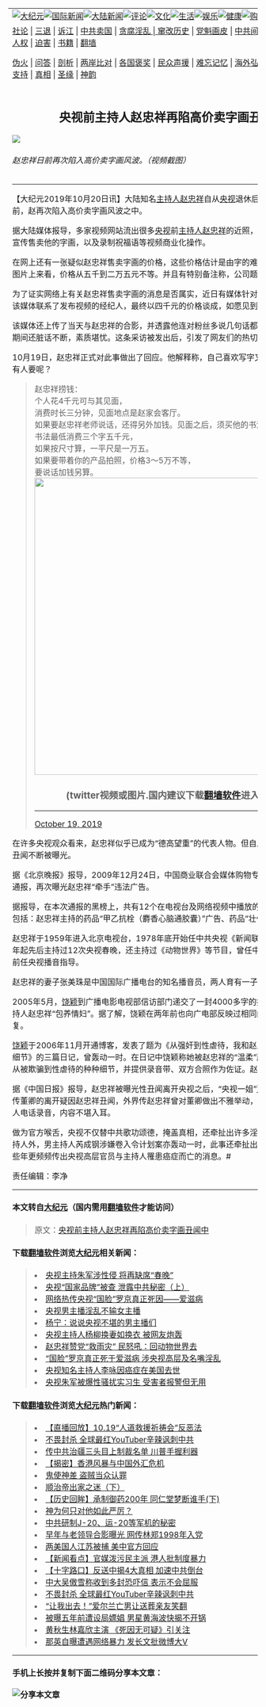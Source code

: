 <a name="1" id="1" target="_blank"></a><span id="1"></span>
<table border="0"><tr><td colspan="2" VALIGN=TOP><a href="https://github.com/eqzow2704/djy/blob/master/gb/nsc413.md#1"><img src="https://raw.githubusercontent.com/eqzow2704/www/master/t/djy/1.jpg" title="大纪元"></a><a href="https://github.com/eqzow2704/djy/blob/master/gb/n24hr.md#1"><img src="https://raw.githubusercontent.com/eqzow2704/www/master/t/djy/3.jpg" title="国际新闻"></a><a href="https://github.com/eqzow2704/djy/blob/master/gb/nsc413.md#1"><img src="https://raw.githubusercontent.com/eqzow2704/www/master/t/djy/4.jpg" title="大陆新闻"></a><a href="https://github.com/eqzow2704/djy/blob/master/gb/news392.md#1"><img src="https://raw.githubusercontent.com/eqzow2704/www/master/t/djy/5.jpg" title="评论"></a><a href="https://github.com/eqzow2704/djy/blob/master/gb/news2007.md#1"><img src="https://raw.githubusercontent.com/eqzow2704/www/master/t/djy/6.jpg" title="文化"></a><a href="https://github.com/eqzow2704/djy/blob/master/gb/news2008.md#1"><img src="https://raw.githubusercontent.com/eqzow2704/www/master/t/djy/7.jpg" title="生活"></a><a href="https://github.com/eqzow2704/djy/blob/master/gb/ncyule.md#1"><img src="https://raw.githubusercontent.com/eqzow2704/www/master/t/djy/8.jpg" title="娱乐"></a><a href="https://github.com/eqzow2704/djy/blob/master/gb/nsc1002.md#1"><img src="https://raw.githubusercontent.com/eqzow2704/www/master/t/djy/9.jpg" title="健康"><a href="https://www.youlucky.com"><img src="https://raw.githubusercontent.com/eqzow2704/www/master/t/djy/10.jpg" title="购物"></a><a href="https://www.supportepoch.org/donation?utm_medium=epochtimes&utm_source=referral&utm_campaign=donate_button_djyhomepage"><img src="https://raw.githubusercontent.com/eqzow2704/www/master/t/djy/12.jpg" title="捐款"></a></td></tr>
<tr><td colspan="2" VALIGN=TOP><a target="_blank" href="https://git.io/fjCRf">社论</a> | <a target="_blank" href="https://github.com/eqzow2704/djy/blob/master/gb/nf5657.md#1">三退</a> | <a target="_blank" href="https://github.com/eqzow2704/djy/blob/master/gb/nf6123.md#1">诉江</a> | <a target="_blank" href="https://github.com/eqzow2704/djy/blob/master/gb/nf1176117.md#1">中共卖国</a> | <a target="_blank" href="https://github.com/eqzow2704/djy/blob/master/gb/nf5773.md#1">贪腐淫乱 | <a target="_blank" href="https://github.com/eqzow2704/djy/blob/master/gb/nf1176115.md#1">窜改历史</a> | <a target="_blank" href="https://github.com/eqzow2704/djy/blob/master/gb/nf1176107.md#1">党魁画皮</a> | <a target="_blank" href="https://github.com/eqzow2704/djy/blob/master/gb/nf1320400.md#1">中共间谍</a> | <a target="_blank" href="https://github.com/eqzow2704/djy/blob/master/gb/nf1176114.md#1">破坏传统</a> | <a target="_blank" href="https://github.com/eqzow2704/djy/blob/master/gb/nf5287.md#1">恶贯满盈</a> | <a target="_blank" href="https://github.com/eqzow2704/djy/blob/master/gb/ncid278.md#1">人权</a> | <a target="_blank" href="https://github.com/eqzow2704/djy/blob/master/gb/nf1176111.md#1">迫害</a> | <a target="_blank" href="https://github.com/eqzow2704/djy/blob/master/gb/nf1235328.md#1">书籍</a> | <a target="_blank" href="https://github.com/eqzow2704/www/blob/master/README.md?zsrh#1">翻墙</a></p><p><a target="_blank" href="https://github.com/eqzow2704/djy/blob/master/gb/nf5562.md#1">伪火</a> | <a target="_blank" href="https://github.com/eqzow2704/djy/blob/master/gb/nf4378.md#1">问答</a> | <a target="_blank" href="https://github.com/eqzow2704/djy/blob/master/gb/nf5792.md#1">剖析</a> | <a target="_blank" href="https://github.com/eqzow2704/djy/blob/master/gb/nf5735.md#1">两岸比对</a> | <a target="_blank" href="https://github.com/eqzow2704/djy/blob/master/gb/nf6119.md#1">各国褒奖</a> | <a target="_blank" href="https://github.com/eqzow2704/djy/blob/master/gb/nf6120.md#1">民众声援</a> | <a target="_blank" href="https://github.com/eqzow2704/djy/blob/master/gb/nf1188594.md#1">难忘记忆</a> | <a target="_blank" href="https://github.com/eqzow2704/djy/blob/master/gb/nf3180.md#1">海外弘传</a> | <a target="_blank" href="https://github.com/eqzow2704/djy/blob/master/gb/nf5410.md#1">万人上访</a> | <a target="_blank" href="https://github.com/eqzow2704/ntdtv/blob/master/gb/prog1530_1.md#1">和平抗议</a> | <a target="_blank" href="https://github.com/eqzow2704/djy/blob/master/gb/nf4386.md#1">支持</a> | <a target="_blank" href="https://github.com/eqzow2704/djy/blob/master/gb/nf4389.md#1">真相</a> | <a target="_blank" href="https://github.com/eqzow2704/djy/blob/master/gb/nf5790.md#1">圣缘</a> | <a target="_blank" href="https://github.com/eqzow2704/djy/blob/master/gb/nf4786.md#1">神韵</a></td></tr>
<tr><td VALIGN=TOP width="626"><h2 align=center>央视前主持人赵忠祥再陷高价卖字画丑闻中</h2>
<img src="http://i.epochtimes.com/assets/uploads/2019/10/7c975f8cf9d262d68798b669e275c425-600x400.jpg" />
<h6>赵忠祥日前再次陷入高价卖字画风波。（视频截图）
</h6>
<hr>
<p>【大纪元2019年10月20日讯】大陆知名<a href="https://github.com/eqzow2704/djy/blob/master/gb/tag/%E4%B8%BB%E6%8C%81%E4%BA%BA.md">主持人</a><a href="https://github.com/eqzow2704/djy/blob/master/gb/tag/%E8%B5%B5%E5%BF%A0%E7%A5%A5.md">赵忠祥</a>自从<a href="https://github.com/eqzow2704/djy/blob/master/gb/tag/%E5%A4%AE%E8%A7%86.md">央视</a>退休后，丑闻如影随行。日前，赵再次陷入高价卖字画风波之中。</p>
<p>据大陆媒体报导，多家视频网站流出很多<a href="https://github.com/eqzow2704/djy/blob/master/gb/tag/%E5%A4%AE%E8%A7%86.md">央视</a>前<a href="https://github.com/eqzow2704/djy/blob/master/gb/tag/%E4%B8%BB%E6%8C%81%E4%BA%BA.md">主持人</a><a href="https://github.com/eqzow2704/djy/blob/master/gb/tag/%E8%B5%B5%E5%BF%A0%E7%A5%A5.md">赵忠祥</a>的近照，而这些近照却被用来宣传售卖他的字画，以及录制祝福语等视频商业化操作。</p>
<p>在网上还有一张疑似赵忠祥售卖字画的价格，这些价格估计是由字的难度和多少来定的，从图片上来看，价格从五千到二万五元不等。并且有特别备注称，公司题字一万元一个字。</p>
<p>为了证实网络上有关赵忠祥售卖字画的消息是否属实，近日有媒体针对这件事进行了暗查。该媒体联系了发布视频的经纪人，最终以四千元的价格谈成，如愿见到了赵忠祥。</p>
<p>该媒体还上传了当天与赵忠祥的合影，并透露他连对粉丝多说几句话都要收钱，而且在拍摄期间还脏话不断，素质堪忧。这条采访被发出后，引发了网友们的热切关注。</p>
<p>10月19日，赵忠祥正式对此事做出了回应。他解释称，自己喜欢写字又没招惹谁，何况还有人要呢？</p>
<blockquote class="twitter-tweet">
<p dir="ltr" lang="zh">赵忠祥捞钱：<br />
个人花4千元可与其见面，<br />
消费时长三分钟，见面地点是赵家会客厅。<br />
如果要赵忠祥老师说话，还得另外加钱。见面之后，须买他的书法才能拍照，<br />
书法最低消费三个字五千元，<br />
如果按尺寸算，一平尺是一万五。<br />
如果要带着你的产品拍照，价格3～5万不等，<br />
要说话加钱另算。 <a href="https://t.co/YI4IEBDa81"></a><img width="600" src="https://raw.githubusercontent.com/eqzow2704/www/master/t/ntdtv/twitter.jpg" ><h3 align=center>(twitter视频或图片.国内建议下载<a href="https://git.io/JesJV">翻墙软件</a>进入原文观看)</h3><hr><a href="YI4IEBDa81</a></p>
<p>— 想 像 人&#8212;&#8212;&#8212;&#8211;中华护民党 (@danielfree1305) <a href="https://twitter.com/danielfree1305/status/1185553759214198785?ref_src=twsrc%5Etfw">October 19, 2019</a></p></blockquote>
<p><a async src="https://platform.twitter.com/widgets.js" charset="utf-8"></a></p>
<p>在许多央视观众看来，赵忠祥似乎已成为“德高望重”的代表人物。但自从央视退休后，他的丑闻不断被曝光。</p>
<p>据《北京晚报》报导，2009年12月24日，中国商业联合会媒体购物专业委员会进行第2次通报，再次曝光赵忠祥“牵手”违法广告。</p>
<p>据报导，在本次通报的黑榜上，共有12个在电视台及网络视频中播放的违法违规购物广告，包括：赵忠祥主持的药品“甲乙抗栓（麝香心脑通胶囊）”广告、药品“壮骨拔毒贴”广告。</p>
<p>赵忠祥于1959年进入北京电视台，1978年底开始任中共央视《新闻联播》播音员，1984年起先后主持过12次央视春晚，还主持过《动物世界》等节目，曾任中共全国政协委员，目前任央视播音指导。</p>
<p>赵忠祥的妻子张美珠是中国国际广播电台的知名播音员，两人育有一子。</p>
<p>2005年5月，<a href="https://github.com/eqzow2704/djy/blob/master/gb/tag/%E9%A5%B6%E9%A2%96.md">饶颖</a>到广播电影电视部信访部门递交了一封4000多字的投诉信，指控央视主持人赵忠祥“包养情妇”。据了解，饶颖在两年前也向广电部反映过相同问题，但没得到答复。</p>
<p><a href="https://github.com/eqzow2704/djy/blob/master/gb/tag/%E9%A5%B6%E9%A2%96.md">饶颖</a>于2006年11月开通博客，发表了题为《从强奸到性虐待，我和赵忠祥那些不为人知的细节》的三篇日记，曾轰动一时。在日记中饶颖称她被赵忠祥的“温柔”所迷惑，详细道出了从被欺骗到性虐待的种种细节，并提供录音带、双方合照作为佐证。赵忠祥对此予以否认。</p>
<p>据《中国日报》报导，赵忠祥被曝光性丑闻离开央视之后，“央视一姐”<a href="https://github.com/eqzow2704/djy/blob/master/gb/tag/%E8%91%A3%E5%8D%BF.md">董卿</a>也相继离开，有传董卿的离开疑因赵忠祥丑闻，外界传赵忠祥曾对董卿做出不雅举动，还曾有网上曝光了2人电话录音，内容不堪入耳。</p>
<p>做为官方喉舌，央视不仅替中共歌功颂德，掩盖真相，还牵扯出许多淫乱丑闻。除央视女主持人外，男主持人芮成钢涉嫌卷入令计划案亦轰动一时，此事还牵扯出诸多内幕和丑闻。这些年更频频传出央视高层官员与主持人罹患癌症而亡的消息。#</p>
<p>责任编辑：李净</p>
<hr>

#### 本文转自<a href="http://www.epochtimes.com">大纪元</a>（国内需用<a href="https://git.io/JesJV">翻墙软件</a>才能访问）
> 原文：<a href="http://www.epochtimes.com/gb/19/10/19/n11599551.htm">央视前主持人赵忠祥再陷高价卖字画丑闻中</a>
#### 下载<a href="https://git.io/JesJV">翻墙软件</a>浏览<a href="http://www.epochtimes.com">大纪元</a>相关新闻：
> <li><a href="http://www.epochtimes.com/gb/19/1/27/n11005081.htm">央视主持朱军涉性侵 将再缺席“春晚”</a></li>
> <li><a href="http://www.epochtimes.com/gb/19/1/23/n10997168.htm">央视“国家品牌”被查 泄露中共秘密（上）</a></li>
> <li><a href="http://www.epochtimes.com/gb/15/1/4/n4333848.htm">网络热传央视“国脸”罗京真正死因——爱滋病</a></li>
> <li><a href="http://www.epochtimes.com/gb/14/9/27/n4258318.htm">央视男主播淫乱不输女主播</a></li>
> <li><a href="http://www.epochtimes.com/gb/14/9/26/n4257460.htm">杨宁：说说央视不堪的男主播们</a></li>
> <li><a href="http://www.epochtimes.com/gb/12/9/23/n3689335.htm">央视主持人杨柳换妻如换衣 被网友炮轰</a></li>
> <li><a href="http://www.epochtimes.com/gb/12/7/22/n3641178.htm">赵忠祥赞党“救雨灾” 民怒吼：回动物世界去</a></li>
> <li><a href="http://www.epochtimes.com/gb/12/6/25/n3620170.htm">“国脸”罗京真正死于爱滋病 涉央视高层及名嘴淫乱</a></li>
> <li><a href="https://github.com/eqzow2704/djy/blob/master/gb/18/10/29/n10814971.md">央视知名主持人李咏因癌症在美国去世</a></li>
> <li><a href="https://github.com/eqzow2704/djy/blob/master/gb/18/7/26/n10592273.md">央视朱军被爆性骚扰实习生 受害者报警但无用</a></li>

#### 下载<a href="https://git.io/JesJV">翻墙软件</a>浏览<a href="http://www.epochtimes.com">大纪元</a>热门新闻：
> <li><a href="http://www.epochtimes.com/gb/19/10/17/n11594831.htm">【直播回放】10.19“人道救援祈祷会”反恶法</a></li>
> <li><a href="http://www.epochtimes.com/gb/19/10/18/n11598232.htm">不畏封杀 全球最红YouTuber辛辣讽刺中共</a></li>
> <li><a href="http://www.epochtimes.com/gb/19/10/19/n11598453.htm">传中共治疆三头目上制裁名单 川普手握利器</a></li>
> <li><a href="http://www.epochtimes.com/gb/19/10/9/n11577571.htm">【揭密】香港风暴与中国外汇危机</a></li>
> <li><a href="http://www.epochtimes.com/gb/11/7/10/n3311274.htm">鬼使神差 盗贼当众认罪</a></li>
> <li><a href="http://www.epochtimes.com/gb/19/10/8/n11575614.htm">顺治帝出家之迷（下）</a></li>
> <li><a href="http://www.epochtimes.com/gb/19/10/8/n11576703.htm">【历史回眸】承制御药200年 同仁堂梦断谁手(下)</a></li>
> <li><a href="http://www.epochtimes.com/gb/19/10/16/n11592895.htm">神为何只对他如此严厉？</a></li>
> <li><a href="http://www.epochtimes.com/gb/19/10/14/n11588039.htm">中共研制J-20、运-20等军机的秘密</a></li>
> <li><a href="http://www.epochtimes.com/gb/19/10/17/n11595049.htm">早年与老领导合影曝光 网传林郑1998年入党</a></li>
> <li><a href="http://www.epochtimes.com/gb/19/10/17/n11595032.htm">两美国人江苏被捕 美中官方回应</a></li>
> <li><a href="http://www.epochtimes.com/gb/19/10/18/n11597839.htm">【新闻看点】官媒泼污民主派 港人批制度暴力</a></li>
> <li><a href="http://www.epochtimes.com/gb/19/10/18/n11595839.htm">【十字路口】反送中揭4大真相 加速中共倒台</a></li>
> <li><a href="http://www.epochtimes.com/gb/19/10/18/n11598095.htm">中大吴傲雪称收到多封恐吓信 表示不会屈服</a></li>
> <li><a href="http://www.epochtimes.com/gb/19/10/18/n11598232.htm">不畏封杀 全球最红YouTuber辛辣讽刺中共</a></li>
> <li><a href="http://www.epochtimes.com/gb/19/10/17/n11593891.htm">“让我出去！”爱尔兰亡男让送葬亲友笑翻</a></li>
> <li><a href="http://www.epochtimes.com/gb/19/10/17/n11595122.htm">被曝五年前遭设局嫖娼 男星黄海波快揭不开锅</a></li>
> <li><a href="http://www.epochtimes.com/gb/19/10/16/n11593275.htm">黄秋生林嘉欣主演 《死因无可疑》引关注</a></li>
> <li><a href="http://www.epochtimes.com/gb/19/10/17/n11595559.htm">那英自曝遭遇网络暴力 发长文批微博大V</a></li>
<hr>

#### 手机上长按并复制下面二维码分享本文章：<br><br><img src="http://www.hehaibao.com/qr/index.php?m=1&e=L&p=10&t=&d=https://github.com/eqzow2704/djy/blob/master/gb/19/10/19/n11599551.md%231" title="分享本文章"></td><td VALIGN=TOP><a href="https://github.com/eqzow2704/djy/blob/master/gb/16/1/21/n4622075.md?dfh#1" target="_blank"><img src="https://raw.githubusercontent.com/eqzow2704/djy/master/gb/300/wei-f1.jpg" title="中共的伪火骗局"  alt="中共的伪火骗局"></a><br><a href="https://github.com/eqzow2704/yh/blob/master/README.md?dfh#1" target="_blank"><img src="https://raw.githubusercontent.com/eqzow2704/djy/master/gb/300/yong-h.jpg" title="永恒的见证"  alt="永恒的见证"></a><br><a href="https://github.com/eqzow2704/djy/blob/master/gb/13/9/29/n3974789.md?dfh#1" target="_blank"><img src="https://raw.githubusercontent.com/eqzow2704/djy/master/gb/300/shang-lnz.jpg" title="善良女子被中共投男牢"  alt="善良女子被中共投男牢"></a><br><a href="https://github.com/eqzow2704/djy/blob/master/gb/16/3/16/n4663449.md?dfh#1" target="_blank"><img src="https://raw.githubusercontent.com/eqzow2704/djy/master/gb/300/huo-z3.jpg" title="警卫目击活摘器官"  alt="警卫目击活摘器官"></a><br><a href="https://github.com/eqzow2704/djy/blob/master/gb/16/8/7/n8177641.md?dfh#1" target="_blank"><img src="https://raw.githubusercontent.com/eqzow2704/djy/master/gb/300/huo-z4.jpg" title="证人描述活摘恐怖"  alt="证人描述活摘恐怖"></a><br><a href="https://github.com/eqzow2704/djy/blob/master/gb/10/4/19/n2881569.md?dfh#1" target="_blank"><img src="https://raw.githubusercontent.com/eqzow2704/djy/master/gb/300/huo-z1.jpg" title="揭开活摘器官黑幕"  alt="揭开活摘器官黑幕"></a><br><a href="https://github.com/eqzow2704/djy/blob/master/gb/10/11/7/n3077476.md?dfh#1" target="_blank"><img src="https://raw.githubusercontent.com/eqzow2704/djy/master/gb/300/ma-ks.jpg" title="马克思的成魔之路"  alt="马克思的成魔之路"></a><br><a href="https://github.com/eqzow2704/djy/blob/master/gb/14/6/9/n4173977.md?dfh#1" target="_blank"><img src="https://raw.githubusercontent.com/eqzow2704/djy/master/gb/300/chang-zs.jpg" title="藏字石 蕴天机"  alt="藏字石 蕴天机"></a><br><a href="https://github.com/eqzow2704/djy/blob/master/gb/18/5/10/n10381511.md?dfh#1" target="_blank"><img src="https://raw.githubusercontent.com/eqzow2704/djy/master/gb/300/st1.jpg" title="关注3亿人三退"  alt="关注3亿人三退"></a><br><a href="https://github.com/eqzow2704/djy/blob/master/gb/18/3/21/n10237682.md?dfh#1" target="_blank"><img src="https://raw.githubusercontent.com/eqzow2704/djy/master/gb/300/jie-t.jpg" title="解体中共复兴中华"  alt="解体中共复兴中华"></a><br><a href="https://github.com/eqzow2704/djy/blob/master/gb/9/2/9/n2422991.md?dfh#1" target="_blank"><img src="https://raw.githubusercontent.com/eqzow2704/djy/master/gb/300/gao-zs.jpg" title="中共迫害良心律师"  alt="中共迫害良心律师"></a><br><a href="https://github.com/eqzow2704/djy/blob/master/gb/18/12/9/n10900044.md?dfh#1" target="_blank"><img src="https://raw.githubusercontent.com/eqzow2704/djy/master/gb/300/sj1.jpg" title="303万人举报江泽民"  alt="303万人举报江泽民"></a><br><a href="https://github.com/eqzow2704/djy/blob/master/gb/18/8/28/n10672014.md?dfh#1" target="_blank"><img src="https://raw.githubusercontent.com/eqzow2704/djy/master/gb/300/sj2.jpg" title="这些官员为何起诉江泽民"  alt="这些官员为何起诉江泽民"></a><br><a href="https://github.com/eqzow2704/djy/blob/master/gb/8/12/18/n2367165.md?dfh#1" target="_blank"><img src="https://raw.githubusercontent.com/eqzow2704/djy/master/gb/300/liangan.jpg" title="海峡两岸的强烈对比"  alt="海峡两岸的强烈对比"></a><br><a href="https://github.com/eqzow2704/djy/blob/master/gb/15/5/5/n4427238.md?dfh#1" target="_blank"><img src="https://raw.githubusercontent.com/eqzow2704/djy/master/gb/300/jia-ndzl.jpg" title="加拿大总理的贺信"  alt="加拿大总理的贺信"></a><br><a href="https://github.com/eqzow2704/djy/blob/master/gb/11/6/17/n3289382.md?dfh#1" target="_blank"><img src="https://raw.githubusercontent.com/eqzow2704/djy/master/gb/300/xiao-wd.jpg" title="探寻真相兼听则明"  alt="探寻真相兼听则明"></a><br><a href="https://github.com/eqzow2704/djy/blob/master/gb/18/10/27/n10812623.md?dfh#1" target="_blank"><img src="https://raw.githubusercontent.com/eqzow2704/djy/master/gb/300/yindu.jpg" title="印度媒体报道东方"  alt="印度媒体报道东方"></a><br><a href="https://github.com/eqzow2704/djy/blob/master/gb/18/6/9/n10469652.md?dfh#1" target="_blank"><img src="https://raw.githubusercontent.com/eqzow2704/djy/master/gb/300/xie-j.jpg" title="不一样的海外校园"  alt="不一样的海外校园"></a><br><a href="https://github.com/eqzow2704/djy/blob/master/gb/7/4/5/n1669415.md?dfh#1" target="_blank"><img src="https://raw.githubusercontent.com/eqzow2704/djy/master/gb/300/li-up.jpg" title="从大师到徒弟的传奇"  alt="从大师到徒弟的传奇"></a><br><a href="https://github.com/eqzow2704/djy/blob/master/gb/17/5/26/n9191512.md?dfh#1" target="_blank"><img src="https://raw.githubusercontent.com/eqzow2704/djy/master/gb/300/zfl2.jpg" title="亿万人与东方一本奇书"  alt="亿万人与东方一本奇书"></a><br><a href="https://github.com/eqzow2704/djy/blob/master/gb/13/11/27/n4020290.md?dfh#1" target="_blank"><img src="https://raw.githubusercontent.com/eqzow2704/djy/master/gb/300/zhen-h.jpg" title="大陆见不到的震撼场面"  alt="大陆见不到的震撼场面"></a><br><a href="https://github.com/eqzow2704/djy/blob/master/gb/15/7/17/n4482910.md?dfh#1" target="_blank"><img src="https://raw.githubusercontent.com/eqzow2704/djy/master/gb/300/dalu-sk.jpg" title="人心向善 大陆当初盛况"  alt="人心向善 大陆当初盛况"></a><br><a href="https://github.com/eqzow2704/djy/blob/master/gb/9/10/15/n2689419.md?dfh#1" target="_blank"><img src="https://raw.githubusercontent.com/eqzow2704/djy/master/gb/300/zfl1.jpg" title="追寻真理 这书讲什么"  alt="追寻真理 这书讲什么"></a><br><a href="https://github.com/eqzow2704/www/blob/master/README.md?dfh#1" target="_blank"><img src="https://raw.githubusercontent.com/eqzow2704/djy/master/gb/300/fq1.jpg" title="下载免费翻墙软件"  alt="下载免费翻墙软件"></a><br></td></tr></table>

